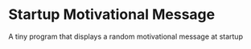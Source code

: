 # Startup Motivational Message
 A tiny program that displays a random motivational message at startup
